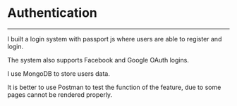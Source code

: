 # Authentication
---
I built a login system with passport js where users are able to register and login.

The system also supports Facebook and Google OAuth logins.

I use MongoDB to store users data.

It is better to use Postman to test the function of the feature, due to some pages cannot be rendered properly.
